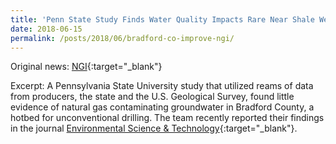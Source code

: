 ```yaml
---
title: 'Penn State Study Finds Water Quality Impacts Rare Near Shale Wells'
date: 2018-06-15
permalink: /posts/2018/06/bradford-co-improve-ngi/
---
```


Original news: [NGI](http://www.naturalgasintel.com/articles/114741-penn-state-study-finds-water-quality-impacts-rare-near-shale-wells){:target="_blank"}

Excerpt: A Pennsylvania State University study that utilized reams of data from producers, the state and the U.S. Geological Survey, found little evidence of natural gas contaminating groundwater in Bradford County, a hotbed for unconventional drilling. The team recently reported their findings in the journal [Environmental Science & Technology](/files/Wen_2018_EST.pdf){:target="_blank"}.
